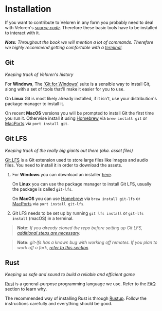 # Installation

If you want to contribute to Veloren in any form you probably need to deal with Veloren's [_source
code_](https://en.wikipedia.org/wiki/source_code). Therefore these basic tools have to be installed
to interact with it.<br/>

_**Note:** Throughout the book we will mention a lot of commands. Therefore we highly recommend
getting comfortable with a [terminal]()._

## Git

_Keeping track of Veloren's history_

For **Windows**, The ['Git for Windows'](https://gitforwindows.org/) suite is a sensible way to
install Git, along with a set of tools that'll make it easier for you to use.

On **Linux** Git is most likely already installed, if it isn't, use your distribution's package
manager to install it.

On recent **MacOS** versions you will be prompted to install Git the first time you run it.
Otherwise install it using [Homebrew](https://github.com/homebrew/brew) via `brew install git` or
[MacPorts](https://www.macports.org/) via `port install git`.

## Git LFS

_Keeping track of the really big giants out there (aka. asset files)_

[Git LFS](https://github.com/git-lfs/git-lfs/releases) is a Git extension used to store large files
like images and audio files. You need to install it in order to download the assets.

1. For **Windows** you can download an installer [here](https://github.com/git-lfs/git-lfs/releases).

    On **Linux** you can use the package manager to install Git LFS, usually the package is called `git-lfs`.

    On **MacOS** you can use [Homebrew](https://github.com/homebrew/brew) via `brew install
    git-lfs` or [MacPorts](https://www.macports.org/) via `port install git-lfs`.

2. Git LFS needs to be set up by running `git lfs install` or `git-lfs install` (macOS) in a terminal.

> **Note:** _If you already cloned the repo before setting up Git LFS, [additional steps are
> necessary](troubleshooting.html#when-lfs-was-not-setup-before-cloning-the-repo)._

> **Note:** _git-lfs has a known bug with working off remotes. If you plan to work off a fork, [refer
> to this section](before-you-contribute.md#forking)._

## Rust

_Keeping us safe and sound to build a reliable and efficient game_

[Rust](https://rust-lang.org) is a general-purpose programming language we use. Refer to the
[FAQ](faq.md) section to learn why.

The recommended way of installing Rust is through [Rustup](https://rustup.rs). Follow the
instructions carefully and everything should be good.
